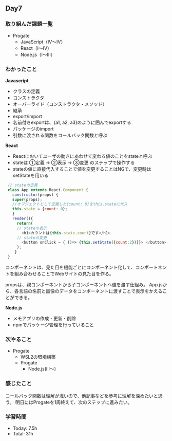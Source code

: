 ## Day7

### 取り組んだ課題一覧
- Progate
  - JavaScript（IV〜IV）
  - React（I〜IV）
  - Node.js（I〜III）

### わかったこと

**Javascript**
- クラスの定義
- コンストラクタ
- オーバーライド（コンストラクタ・メソッド）
- 継承
- export/import
- 名前付きexportは、{a1, a2, a3}のように囲んでexportする
- パッケージのimport
- 引数に渡される関数をコールバック関数と呼ぶ

**React**
- Reactにおいてユーザの動きにあわせて変わる値のことをstateと呼ぶ
- stateは ①定義 → ②表示 → ③変更 のステップで操作する
- stateの値に直接代入することで値を変更することはNGで、変更時はsetStateを用いる

```memo.js
 // stateの定義
 class App extends React.Component {
   constructor(props) {
   super(props);
   //オブジェクトとして定義した{count: 0}をthis.stateに代入
   this.state = {count: 0};
   }
   render(){
     return(
     // stateの表示
       <h1>カウントは{this.state.count}です</h1>
     // stateの変更
       <button onClick = { ()=> {this.setState({count:2})}}> </button>
     );
    }
 } 
```


コンポーネントは、見た目を機能ごとにコンポーネント化して、コンポートネントを組み合わせることでWebサイトの見た目を作る。

propsは、親コンポーネントから子コンポーネントへ値を渡す仕組み。
App.jsから、各言語の名前と画像のデータをコンポーネントに渡すことで表示をかえることができる。


**Node.js**
- メモアプリの作成・更新・削除
- npmでパッケージ管理を行っていること

### 次やること
- Progate
  - WSL2の環境構築
  - Progate
    - Node.js(III〜) 

### 感じたこと
コールバック関数は理解が浅いので、他記事などを参考に理解を深めたいと思う。
明日にはProgateを1周終えて、次のステップに進みたい。

### 学習時間
- Today: 7.5h
- Total: 31h